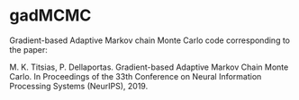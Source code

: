 # gadMCMC
Gradient-based Adaptive Markov chain Monte Carlo code corresponding to the paper: 

M. K. Titsias, P. Dellaportas.
Gradient-based Adaptive Markov Chain Monte Carlo. In Proceedings of the 33th Conference on Neural Information Processing Systems (NeurIPS), 2019.
